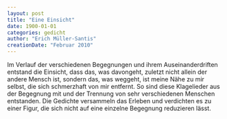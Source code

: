 ```yaml
---
layout: post
title: "Eine Einsicht"
date: 1900-01-01
categories: gedicht
author: "Erich Müller-Santis"
creationDate: "Februar 2010"
---
```

Im Verlauf der verschiedenen Begegnungen und ihrem Auseinanderdriften entstand die Einsicht, dass das, was davongeht, zuletzt nicht allein der andere Mensch ist, sondern das, was weggeht, ist meine Nähe zu mir selbst, die sich schmerzhaft von mir entfernt. So sind diese Klagelieder aus der Begegnung mit und der Trennung von sehr verschiedenen Menschen entstanden. Die Gedichte versammeln das Erleben und verdichten es zu einer Figur, die sich nicht auf eine einzelne Begegnung reduzieren lässt.
